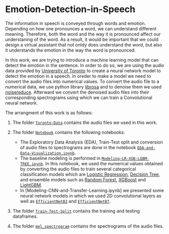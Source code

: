 # Emotion-Detection-in-Speech

The information in speech is conveyed through words and emotion. Depending on how one 
pronounces a word, we can understand different meaning. Therefore, both the word 
and the way it is pronounced affect our understaning of the word. As a result, 
it would be important that we could design a virtual assistant that not onldy 
does understand the word, but also it understands the emotion in the way the word
is pronounced. 

In this work, we are trying to introduce a machine learning model that can detect the
emotion in the sentence. In order to do so, we are using the audio data provided 
by [University of Toronto](https://tspace.library.utoronto.ca/handle/1807/24487) 
to create a neural network model to detect the emotion in a speech. In oreder to 
make a model we need to convert the audio files into numerical values. To convert
the audio file to a numerical data, we use python library [librosa](https://librosa.org/)
and to denoise them we used [noisereduce](https://pypi.org/project/noisereduce/).
Afterward we convert the denoised audio files into their corresponding spectrograms 
using which we can train a Convolutional neural network. 


The arrangment of this work is as follows:

1. The folder [`Toronto-Data`](https://github.com/miladshiraniUCB/Emotion-Detection-in-Speech/tree/main/Toronto-Data) contains the audio files we used in this work.
2. The folder [`Notebook`](https://github.com/miladshiraniUCB/Emotion-Detection-in-Speech/tree/main/Notebook) contains the following notebooks:
    * The Exploratory Data Analysis (EDA), Train-Test split and conversion of
    audio files to spectrograms are done in the notebook [`EDA-and-Data-Visualization.ipynb`](https://github.com/miladshiraniUCB/Emotion-Detection-in-Speech/blob/main/Notebook/EDA-and-Data-Visualization.ipynb).
    * The baseline modeling is performed in [`Modeling-LR-XGB-LGBM-TREE.ipynb`](https://github.com/miladshiraniUCB/Emotion-Detection-in-Speech/blob/main/Notebook/Modeling-LR-XGB-LGBM-TREE.ipynb). In this notebook, we used the numerical values obtained by converting
    the audio files to train several categorical classification models which are
    [Logistic Regression](https://scikit-learn.org/stable/modules/generated/sklearn.linear_model.LogisticRegression.html), [Decision Tree](https://scikit-learn.org/stable/modules/tree.html), and ensemble models such as
    [Random Forest](https://scikit-learn.org/stable/modules/generated/sklearn.ensemble.RandomForestClassifier.html), [XGBoost](https://xgboost.readthedocs.io/en/stable/python/python_intro.html) and [LightGBM](https://lightgbm.readthedocs.io/en/v3.3.2/). 
    * In [Modeling-CNN-and-Transfer-Learning.ipynb] we presented some neural network models
    in which we used 2D convolutional layers as well as [`EfficientNetB3`](https://www.tensorflow.org/api_docs/python/tf/keras/applications/efficientnet/EfficientNetB3)
    and [`EfficientNetB7`](https://www.tensorflow.org/api_docs/python/tf/keras/applications/efficientnet/EfficientNetB7).
    
3. The folder [`Train-Test-Split`](https://github.com/miladshiraniUCB/Emotion-Detection-in-Speech/tree/main/Train-Test-Split) contains the training and testing dataframes.
4. The folder [`mel_spectrogram`](https://github.com/miladshiraniUCB/Emotion-Detection-in-Speech/tree/main/mel_spectrogram) contains the spectrograms of the audio files.




